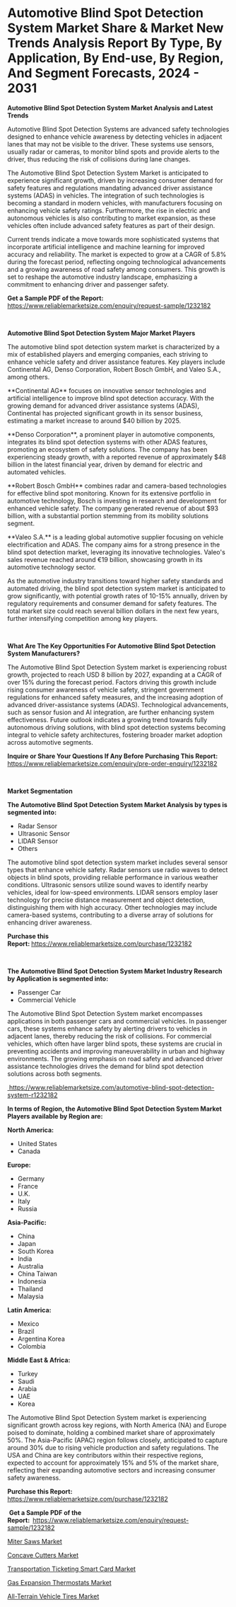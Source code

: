 <p><h1>Automotive Blind Spot Detection System Market Share & Market New Trends Analysis Report By Type, By Application, By End-use, By Region, And Segment Forecasts, 2024 - 2031</h1></p><p><strong>Automotive Blind Spot Detection System Market Analysis and Latest Trends</strong></p>
<p><p>Automotive Blind Spot Detection Systems are advanced safety technologies designed to enhance vehicle awareness by detecting vehicles in adjacent lanes that may not be visible to the driver. These systems use sensors, usually radar or cameras, to monitor blind spots and provide alerts to the driver, thus reducing the risk of collisions during lane changes.</p><p>The Automotive Blind Spot Detection System Market is anticipated to experience significant growth, driven by increasing consumer demand for safety features and regulations mandating advanced driver assistance systems (ADAS) in vehicles. The integration of such technologies is becoming a standard in modern vehicles, with manufacturers focusing on enhancing vehicle safety ratings. Furthermore, the rise in electric and autonomous vehicles is also contributing to market expansion, as these vehicles often include advanced safety features as part of their design.</p><p>Current trends indicate a move towards more sophisticated systems that incorporate artificial intelligence and machine learning for improved accuracy and reliability. The market is expected to grow at a CAGR of 5.8% during the forecast period, reflecting ongoing technological advancements and a growing awareness of road safety among consumers. This growth is set to reshape the automotive industry landscape, emphasizing a commitment to enhancing driver and passenger safety.</p></p>
<p><strong>Get a Sample PDF of the Report:&nbsp;</strong> <a href="https://www.reliablemarketsize.com/enquiry/request-sample/1232182?utm_campaign=1590&utm_medium=2&utm_source=Github&utm_content=ia&utm_term=02112024&utm_id=automotive-blind-spot-detection-system">https://www.reliablemarketsize.com/enquiry/request-sample/1232182</a></p>
<p>&nbsp;</p>
<p><strong>Automotive Blind Spot Detection System Major Market Players</strong></p>
<p><p>The automotive blind spot detection system market is characterized by a mix of established players and emerging companies, each striving to enhance vehicle safety and driver assistance features. Key players include Continental AG, Denso Corporation, Robert Bosch GmbH, and Valeo S.A., among others.</p><p>**Continental AG** focuses on innovative sensor technologies and artificial intelligence to improve blind spot detection accuracy. With the growing demand for advanced driver assistance systems (ADAS), Continental has projected significant growth in its sensor business, estimating a market increase to around $40 billion by 2025.</p><p>**Denso Corporation**, a prominent player in automotive components, integrates its blind spot detection systems with other ADAS features, promoting an ecosystem of safety solutions. The company has been experiencing steady growth, with a reported revenue of approximately $48 billion in the latest financial year, driven by demand for electric and automated vehicles.</p><p>**Robert Bosch GmbH** combines radar and camera-based technologies for effective blind spot monitoring. Known for its extensive portfolio in automotive technology, Bosch is investing in research and development for enhanced vehicle safety. The company generated revenue of about $93 billion, with a substantial portion stemming from its mobility solutions segment.</p><p>**Valeo S.A.** is a leading global automotive supplier focusing on vehicle electrification and ADAS. The company aims for a strong presence in the blind spot detection market, leveraging its innovative technologies. Valeo's sales revenue reached around €19 billion, showcasing growth in its automotive technology sector.</p><p>As the automotive industry transitions toward higher safety standards and automated driving, the blind spot detection system market is anticipated to grow significantly, with potential growth rates of 10-15% annually, driven by regulatory requirements and consumer demand for safety features. The total market size could reach several billion dollars in the next few years, further intensifying competition among key players.</p></p>
<p>&nbsp;</p>
<p><strong>What Are The Key Opportunities For Automotive Blind Spot Detection System Manufacturers?</strong></p>
<p><p>The Automotive Blind Spot Detection System market is experiencing robust growth, projected to reach USD 8 billion by 2027, expanding at a CAGR of over 15% during the forecast period. Factors driving this growth include rising consumer awareness of vehicle safety, stringent government regulations for enhanced safety measures, and the increasing adoption of advanced driver-assistance systems (ADAS). Technological advancements, such as sensor fusion and AI integration, are further enhancing system effectiveness. Future outlook indicates a growing trend towards fully autonomous driving solutions, with blind spot detection systems becoming integral to vehicle safety architectures, fostering broader market adoption across automotive segments.</p></p>
<p><strong>Inquire or Share Your Questions If Any Before Purchasing This Report:</strong> <a href="https://www.reliablemarketsize.com/enquiry/pre-order-enquiry/1232182?utm_campaign=1590&utm_medium=2&utm_source=Github&utm_content=ia&utm_term=02112024&utm_id=automotive-blind-spot-detection-system">https://www.reliablemarketsize.com/enquiry/pre-order-enquiry/1232182</a></p>
<p>&nbsp;</p>
<p><strong>Market Segmentation</strong></p>
<p><strong>The Automotive Blind Spot Detection System Market Analysis by types is segmented into:</strong></p>
<p><ul><li>Radar Sensor</li><li>Ultrasonic Sensor</li><li>LIDAR Sensor</li><li>Others</li></ul></p>
<p><p>The automotive blind spot detection system market includes several sensor types that enhance vehicle safety. Radar sensors use radio waves to detect objects in blind spots, providing reliable performance in various weather conditions. Ultrasonic sensors utilize sound waves to identify nearby vehicles, ideal for low-speed environments. LIDAR sensors employ laser technology for precise distance measurement and object detection, distinguishing them with high accuracy. Other technologies may include camera-based systems, contributing to a diverse array of solutions for enhancing driver awareness.</p></p>
<p><strong>Purchase this Report:&nbsp;</strong><a href="https://www.reliablemarketsize.com/purchase/1232182?utm_campaign=1590&utm_medium=2&utm_source=Github&utm_content=ia&utm_term=02112024&utm_id=automotive-blind-spot-detection-system">https://www.reliablemarketsize.com/purchase/1232182</a></p>
<p>&nbsp;</p>
<p><strong>The Automotive Blind Spot Detection System Market Industry Research by Application is segmented into:</strong></p>
<p><ul><li>Passenger Car</li><li>Commercial Vehicle</li></ul></p>
<p><p>The Automotive Blind Spot Detection System market encompasses applications in both passenger cars and commercial vehicles. In passenger cars, these systems enhance safety by alerting drivers to vehicles in adjacent lanes, thereby reducing the risk of collisions. For commercial vehicles, which often have larger blind spots, these systems are crucial in preventing accidents and improving maneuverability in urban and highway environments. The growing emphasis on road safety and advanced driver assistance technologies drives the demand for blind spot detection solutions across both segments.</p></p>
<p><a href="https://www.reliablemarketsize.com/automotive-blind-spot-detection-system-r1232182?utm_campaign=1590&utm_medium=2&utm_source=Github&utm_content=ia&utm_term=02112024&utm_id=automotive-blind-spot-detection-system">&nbsp;https://www.reliablemarketsize.com/automotive-blind-spot-detection-system-r1232182</a></p>
<p><strong>In terms of Region, the Automotive Blind Spot Detection System Market Players available by Region are:</strong></p>
<p>
    <p> <strong> North America: </strong>
        <ul>
            <li>United States</li>
            <li>Canada</li>
        </ul>
        </p> 
    <p> <strong> Europe: </strong>
        <ul>
            <li>Germany</li>
            <li>France</li>
            <li>U.K.</li>
            <li>Italy</li>
            <li>Russia</li>
        </ul>
        </p> 
    <p> <strong> Asia-Pacific: </strong>
        <ul>
            <li>China</li>
            <li>Japan</li>
            <li>South Korea</li>
            <li>India</li>
            <li>Australia</li>
            <li>China Taiwan</li>
            <li>Indonesia</li>
            <li>Thailand</li>
            <li>Malaysia</li>
        </ul>
        </p> 
    <p> <strong> Latin America: </strong>
        <ul>
            <li>Mexico</li>
            <li>Brazil</li>
            <li>Argentina Korea</li>
            <li>Colombia</li>
        </ul>
        </p> 
    <p> <strong> Middle East & Africa: </strong>
        <ul>
            <li>Turkey</li>
            <li>Saudi</li>
            <li>Arabia</li>
            <li>UAE</li>
            <li>Korea</li>
        </ul>
    </p>
    </p>
<p><p>The Automotive Blind Spot Detection System market is experiencing significant growth across key regions, with North America (NA) and Europe poised to dominate, holding a combined market share of approximately 50%. The Asia-Pacific (APAC) region follows closely, anticipated to capture around 30% due to rising vehicle production and safety regulations. The USA and China are key contributors within their respective regions, expected to account for approximately 15% and 5% of the market share, reflecting their expanding automotive sectors and increasing consumer safety awareness.</p></p>
<p><strong>Purchase this Report: </strong><a href="https://www.reliablemarketsize.com/purchase/1232182?utm_campaign=1590&utm_medium=2&utm_source=Github&utm_content=ia&utm_term=02112024&utm_id=automotive-blind-spot-detection-system">https://www.reliablemarketsize.com/purchase/1232182</a></p>
<p>&nbsp;<strong>Get a Sample PDF of the Report:&nbsp;&nbsp;</strong><a href="https://www.reliablemarketsize.com/enquiry/request-sample/1232182?utm_campaign=1590&utm_medium=2&utm_source=Github&utm_content=ia&utm_term=02112024&utm_id=automotive-blind-spot-detection-system">https://www.reliablemarketsize.com/enquiry/request-sample/1232182</a></p>
<p><strong></strong></p>
<p><p><a href="https://www.linkedin.com/pulse/evolution-miter-saws-market-key-shifts-from-2024-2031-helixperts-5cbdf?utm_campaign=1590&utm_medium=2&utm_source=Github&utm_content=ia&utm_term=02112024&utm_id=automotive-blind-spot-detection-system">Miter Saws Market</a></p><p><a href="https://www.linkedin.com/pulse/analyzing-concave-cutters-market-dynamics-growth-drivers-forecasted-9rdoc?utm_campaign=1590&utm_medium=2&utm_source=Github&utm_content=ia&utm_term=02112024&utm_id=automotive-blind-spot-detection-system">Concave Cutters Market</a></p><p><a href="https://www.linkedin.com/pulse/transportation-ticketing-smart-card-market-analysis-report-global-exdec?utm_campaign=1590&utm_medium=2&utm_source=Github&utm_content=ia&utm_term=02112024&utm_id=automotive-blind-spot-detection-system">Transportation Ticketing Smart Card Market</a></p><p><a href="https://www.linkedin.com/pulse/investment-opportunities-gas-expansion-thermostats-sector-risk-qfxic?utm_campaign=1590&utm_medium=2&utm_source=Github&utm_content=ia&utm_term=02112024&utm_id=automotive-blind-spot-detection-system">Gas Expansion Thermostats Market</a></p><p><a href="https://github.com/AnnDiaz698/Market-Research-Report-List-1/blob/main/all-terrain-vehicle-tires-market.md?utm_campaign=1590&utm_medium=2&utm_source=Github&utm_content=ia&utm_term=02112024&utm_id=automotive-blind-spot-detection-system">All-Terrain Vehicle Tires Market</a></p></p>